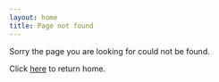 ```yaml
---
layout: home
title: Page not found
---
```


<div class="not-found">
  <p>
    Sorry the page you are looking for could not be found.
  </p>
  <p>
    Click <a href="/">here</a> to return home.
  </p>
</div>
